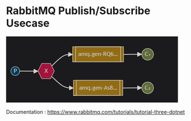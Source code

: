 # RabbitMQ Publish/Subscribe Usecase

![Diagram ](./assets/architecture.png)

Documentation : https://www.rabbitmq.com/tutorials/tutorial-three-dotnet